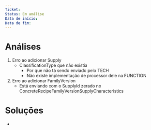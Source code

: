 ```yaml
---
Ticket: 
Status: Em análise
Data de início: 
Data de fim:
---
```


# Análises
1. Erro ao adicionar Supply
	- ClassificationType que não existia
		- Por que não tá sendo enviado pelo TECH
		- Não existe implementação de processor dele na FUNCTION
2. Erro ao adicionar FamilyVersion
	- Está enviando com o SupplyId zerado no ConcreteRecipeFamilyVersionSupplyCharacteristics

# Soluções

- 
	